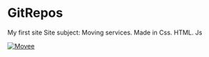 # GitRepos
My first site Site subject: Moving services. Made in Css. HTML. Js

<a href="https://ibb.co/RYYj9sd"><img src="https://i.ibb.co/VJJwtz5/Movee.png" alt="Movee" border="0"></a>

